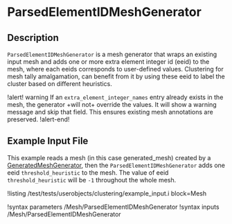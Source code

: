 # ParsedElementIDMeshGenerator


## Description

`ParsedElementIDMeshGenerator` is a mesh generator that wraps an existing input mesh and adds one or
more extra element integer id (eeid) to the mesh, where each eeids corresponds to user-defined values.
Clustering for mesh tally amalgamation, can benefit from it by using these eeid to label the cluster 
based on different heuristics.

!alert! warning
If an `extra_element_integer_names` entry already exists in the mesh, the generator +will not+ override the values.
It will show a warning message and skip that field.
This ensures existing mesh annotations are preserved.
!alert-end!

## Example Input File

This example reads a mesh (in this case generated_mesh) created by a [GeneratedMeshGenerator](GeneratedMeshGenerator.md),
then the `ParsedElementIDMeshGenerator` adds one eeid `threshold_heuristic` to the mesh. The value of eeid `threshold_heuristic` will be `-1` throughout the whole mesh.

!listing /test/tests/userobjects/clustering/example_input.i
block=Mesh


!syntax parameters /Mesh/ParsedElementIDMeshGenerator
!syntax inputs /Mesh/ParsedElementIDMeshGenerator